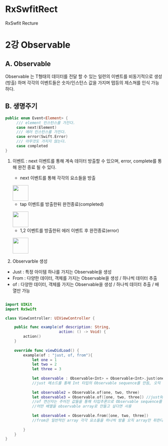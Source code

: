# RxSwfitRect
RxSwfit Recture

2강 Observable
===========
## A. Observable
Observable<T> 는 T형태의 데이터를 전달 할 수 있는 일련의 이벤트를 비동기적으로 생성(방출) 하며 각각의 이벤트들은 숫자/인스턴스 값을 가지며 탭등의 제스쳐를 인식 가능 하다.

## B. 생명주기

``` swift
public enum Event<Element> {
     /// element 인스턴스를 가진다.
     case next(Element)
     /// 에러 인스턴스를 가진다.
     case error(Swift.Error)
     /// 아무것도 가지지 않는다.
     case completed
}
```

1. 이벤트 : next 이벤트를 통해 계속 데이터 방출할 수 있으며, error, complete를 통해 완전 종료 될 수 있다.

     * next 이벤트를 통해 각각의 요소들을 방출<p>
     <img src = "https://github.com/fimuxd/RxSwift/blob/master/Lectures/02_Observables/1.%20marble.png?raw=true" height = 50>
     
     * tap 이벤트를 방출한뒤 완전종료(completed)<p> 
     <img src = "https://github.com/fimuxd/RxSwift/blob/master/Lectures/02_Observables/2.%20lifecycle1.png?raw=true" height = 50>
    
     * 1,2 이벤트를 방출한뒤 에러 이벤트 후 완전종료(error)<p> 
    <img src = "https://github.com/fimuxd/RxSwift/raw/master/Lectures/02_Observables/3.%20lifecycle2.png?raw=true" height = 50>


2. Observarble 생성

* Just : 특정 아이템 하나를 가지는 Observable을 생성
* From : 다양한 데이터, 객체를 가지는 Observable을 생성 / 하나씩 데이터 추출
* of   : 다양한 데이터, 객체를 가지는 Observable을 생성 / 하나씩 데이터 추출 / 배열만 가능
``` swift

import UIKit
import RxSwift

class ViewController: UIViewController {

    public func example(of description: String,
                        action: () -> Void) {
        action()
    }
    
    override func viewDidLoad() {
        example(of : "just, of, from"){
            let one = 1
            let two = 2
            let three = 3
            
            let observable : Observable<Int> = Observable<Int>.just(one)
            //just 메소드를 통해 Int 타입의 Observable sequence를 만듬, 오직 하나의 요소를 포함하는 Observable sequence 생성
            
            let observable2 = Observable.of(one, two, three)
            let observable3 = Observable.of([one, two, three]) //just와 동일한 효과
            //of 연산자는 주어진 값들을 통해 타입추론으로 Observable sequence를 생성
            //어떤 배열을 observable array로 만들고 싶다면 사용
            
            let observable4 = Observable.from([one, two, three])
            //from은 일반적인 array 각각 요소들을 하나씩 방출 오직 array만 취한다.
            
        }
    }
}
```
